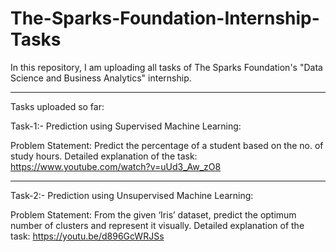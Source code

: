 # The-Sparks-Foundation-Internship-Tasks
In this repository, I am uploading all tasks of The Sparks Foundation's "Data Science and Business Analytics" internship. 


-----------------------------------------------------------------------------------------------------------------------------------------------------------------------------------

Tasks uploaded so far:

Task-1:- 
Prediction using Supervised Machine Learning:

Problem Statement: Predict the percentage of a student based on the no. of study hours.
Detailed explanation of the task: https://www.youtube.com/watch?v=uUd3_Aw_zO8

-----------------------------------------------------------------------------------------------------------------------------------------------------------------------------------

Task-2:- 
Prediction using Unsupervised Machine Learning:

Problem Statement: From the given ‘Iris’ dataset, predict the optimum number of clusters and represent it visually.
Detailed explanation of the task: https://youtu.be/d896GcWRJSs
